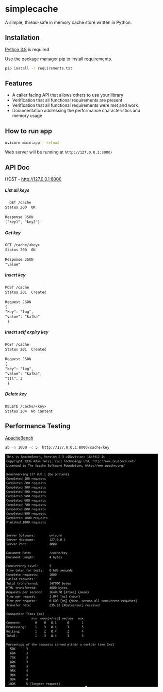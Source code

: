 


# simplecache
A simple, thread-safe in memory cache store written in Python.

## Installation

[Python 3.8](https://www.python.org/downloads/release/python-380/)  is required

Use the package manager [pip](https://pip.pypa.io/en/stable/) to install requirements.

```bash
pip install -r requirements.txt
```

## Features

- A caller facing API that allows others to use your library
- Verification that all functional requirements are present
- Verification that all functional requirements were met and work
- Documentation addressing the performance characteristics and memory usage



## How to run app 

```bash
uvicorn main:app --reload
```
Web server will be running at `http://127.0.0.1:8000/`


## API Doc
 
 HOST - http://127.0.0.1:8000
 
##### List all keys

	  GET /cache
    Status 200  OK
    
    Response JSON
    ["key1", "key2"]
    

##### Get key

    GET /cache/<key>
    Status 200  OK
    
    Response JSON
    "value"

##### Insert key

    POST /cache
    Status 201  Created
    
    Request JSON
    {
    "key": "log",
    "value": "kafka"
	 }
	 

##### Insert self expiry key

    POST /cache
    Status 201  Created
    
    Request JSON
    {
    "key": "log",
    "value": "kafka",
    "ttl": 3
	 }

##### Delete key

    DELETE /cache/<key>
    Status 204  No Content

## Performance Testing
[ApacheBench](https://httpd.apache.org/docs/2.4/programs/ab.html) 
```bash
ab -n 1000 -c 5  http://127.0.0.1:8000/cache/key
```
![ScreenShot](/docs/ab_ss.png)


